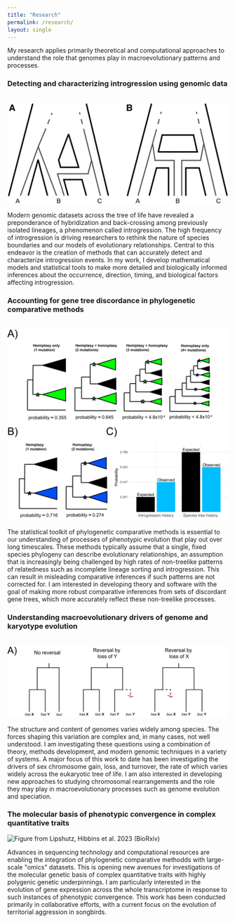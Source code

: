 ```yaml
---
title: "Research"
permalink: /research/
layout: single
---
```


My research applies primarily theoretical and computational approaches to understand
the role that genomes play in macroevolutionary patterns and processes.  

### Detecting and characterizing introgression using genomic data
&nbsp;  
![Figure 3 from Hibbins & Hahn 2019 (Genetics)](../images/research_1.jpg)

Modern genomic datasets across the tree of life have revealed a preponderance of 
hybridization and back-crossing among previously isolated lineages, a phenomenon 
called introgression. The high frequency of introgression is driving researchers 
to rethink the nature of species boundaries and our models of evolutionary relationships. 
Central to this endeavor is the creation of methods that can accurately detect and 
characterize introgression events. In my work, I develop mathematical models and 
statistical tools to make more detailed and biologically informed inferences about 
the occurrence, direction, timing, and biological factors affecting introgression.

### Accounting for gene tree discordance in phylogenetic comparative methods 
&nbsp;
![Figure 6 from Hibbins et al. 2020 (eLife)](../images/research_2.png)

The statistical toolkit of phylogenetic comparative methods is essential to our
understanding of processes of phenotypic evolution that play out over long timescales. 
These methods typically assume that a single, fixed species phylogeny can
describe evolutionary relationships, an assumption that is increasingly 
being challenged by high rates of non-treelike patterns of relatedness such
as incomplete lineage sorting and introgression. This can result in misleading
comparative inferences if such patterns are not corrected for. I am interested
in developing theory and software with the goal of making more robust comparative
inferences from sets of discordant gene trees, which more accurately reflect these
non-treelike processes.

### Understanding macroevolutionary drivers of genome and karyotype evolution
&nbsp;
![Figure from Hibbins et al. 2023 (BioRxiv)](../images/research_3.png)

The structure and content of genomes varies widely among species. 
The forces shaping this variation are complex and, in many cases, 
not well understood. I am investigating these questions using a combination 
of theory, methods development, and modern genomic techniques in a variety of 
systems. A major focus of this work to date has been investigating the drivers
of sex chromosome gain, loss, and turnover, the rate of which varies widely
across the eukaryotic tree of life. I am also interested in developing new
approaches to studying chromosomal rearrangements and the role they may
play in macroevolutionary processes such as genome evolution and speciation.

### The molecular basis of phenotypic convergence in complex quantitative traits
![Figure from Lipshutz, Hibbins et al. 2023 (BioRxiv)](../images/research_4.png)

Advances in sequencing technology and computational resources are enabling the 
integration of phylogenetic comparative methodds with large-scale "omics" 
datasets. This is opening new avenues for investigations of the molecular
genetic basis of complex quantitative traits with highly polygenic genetic
underpinnings. I am particularly interested in the evolution of gene expression
across the whole transcriptome in response to such instances of phenotypic
convergence. This work has been conducted primarily in collaborative efforts,
with a current focus on the evolution of territorial aggression in songbirds.
